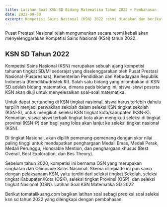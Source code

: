 ```yaml
---
title: Latihan Soal KSN SD Bidang Matematika Tahun 2022 + Pembahasan
date: 2022-09-30
excerpt: Kompetisi Sains Nasional (KSN) 2022 resmi diadakan dan berikut latihan soal KSN SD bidang matematika
---
```


Pusat Prestasi Nasional telah mengumunkan secara resmi kebali akan menyelenggarakan Kompetisi Sains Nasional (KSN) tahun 2022.

## KSN SD Tahun 2022

Kompetisi Sains Nasional (KSN) merupakan sebuah ajang kompetisi tahunan tingkat SD/MI  sederajat yang diselenggarakan oleh Pusat Prestasi Nasional (Puspresnas), Kementerian Pendidikan dan Kebudayaan Republik Indonesia (Kemdikbudristek RI). Salah satu bidang yang dilombakan di KSN SD adalah bidang matematika, dimana pada bidang ini, siswa-siswi peserta KSN akan diuji untuk menyelesaikan soal-soal matematika.

Untuk dapat bertanding di KSN tingkat nasional, siswa harus terlebih dahulu terpilih menjadi perwakilan sekolah dalam seleksi KSN tingkat sekolah (KSN-S),  untuk mengikuti  seleksi KSN tingkat kota/kabupaten (KSN-K). Kemudian, siswa-siswi terbaik tingkat kota akan mengikuti seleksi di tingkat provinsi (KSN-P) dan bagi yang lolos akan lanjut ke seleksi tingkat nasional (KSN).

Di tingkat Nasional, akan dipilih pemenang-pemenang dengan skor nilai paling tinggi untuk mendapatkan penghargaan Medali Emas, Medali Perak, Medali Perunggu, Honorable Mention, dan penghargaan khusus (Best Overall, Best Exploration, dan Bes Theory).

Sebelum tahun 2020, kompetisi ini bernama OSN yang merupakan singkatan dari Olimpiade Sains Nasional. Skema olimpiade ini pun sama dengan pelaksanaan KSN, yaitu terdiri dari seleksi tingkat Sekolah, seleksi tingkat Kabupaten/Kota (OSK), seleksi tingkat Provinsi (OSP), dan seleksi tingkat Nasional (OSN).
Latihan Soal KSN Matematika SD 2022

Berikut tomatalikuang.com bagikan latihan soal sebagi prediksi soal seleksi ksn sd tahun 2022 yang dilengkapi dengan pembahasan:

